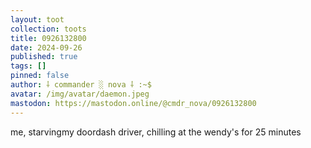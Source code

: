 ```yaml
---
layout: toot
collection: toots
title: 0926132800
date: 2024-09-26
published: true
tags: []
pinned: false
author: ⸸ commander ░ nova ⸸ :~$
avatar: /img/avatar/daemon.jpeg
mastodon: https://mastodon.online/@cmdr_nova/0926132800
---
```


me, starvingmy doordash driver, chilling at the wendy's for 25 minutes
